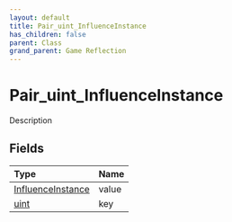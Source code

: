 ```yaml
---
layout: default
title: Pair_uint_InfluenceInstance
has_children: false
parent: Class
grand_parent: Game Reflection
---
```

# Pair_uint_InfluenceInstance
Description 

## Fields
| Type | Name |
|:-------------|:--------------|
| [InfluenceInstance](/game-reflection/classes/influence_instance.md) | value |
| [uint](/game-reflection/components/uint.md) | key |
